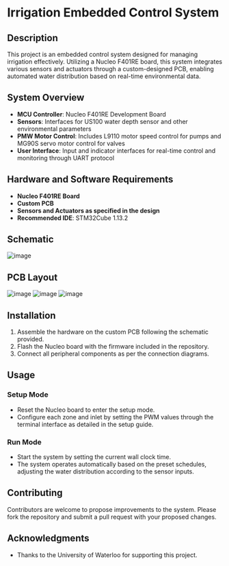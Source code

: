 # Irrigation Embedded Control System

## Description
This project is an embedded control system designed for managing irrigation effectively. Utilizing a Nucleo F401RE board, this system integrates various sensors and actuators through a custom-designed PCB, enabling automated water distribution based on real-time environmental data.

## System Overview
- **MCU Controller**: Nucleo F401RE Development Board
- **Sensors**: Interfaces for US100 water depth sensor and other environmental parameters
- **PMW Motor Control**: Includes L9110 motor speed control for pumps and MG90S servo motor control for valves
- **User Interface**: Input and indicator interfaces for real-time control and monitoring through UART protocol

## Hardware and Software Requirements
- **Nucleo F401RE Board**
- **Custom PCB**
- **Sensors and Actuators as specified in the design**
- **Recommended IDE**: STM32Cube 1.13.2

## Schematic
![image](https://github.com/b57zheng/Irrigation_Embedded_System/assets/98293562/24994c8a-a150-4b6d-b4e1-2d8ca9d042a2)

## PCB Layout
![image](https://github.com/b57zheng/Irrigation_Embedded_System/assets/98293562/0d413e1d-5e44-4656-b292-ce61a25b20dd)
![image](https://github.com/b57zheng/Irrigation_Embedded_System/assets/98293562/c79fdecf-29c5-4000-bb45-4394bec07f31)
![image](https://github.com/b57zheng/Irrigation_Embedded_System/assets/98293562/f74db943-f429-45e2-9c53-7241a2b4181b)

## Installation
1. Assemble the hardware on the custom PCB following the schematic provided.
2. Flash the Nucleo board with the firmware included in the repository.
3. Connect all peripheral components as per the connection diagrams.

## Usage
### Setup Mode
- Reset the Nucleo board to enter the setup mode.
- Configure each zone and inlet by setting the PWM values through the terminal interface as detailed in the setup guide.

### Run Mode
- Start the system by setting the current wall clock time.
- The system operates automatically based on the preset schedules, adjusting the water distribution according to the sensor inputs.

## Contributing
Contributors are welcome to propose improvements to the system. Please fork the repository and submit a pull request with your proposed changes.

## Acknowledgments
- Thanks to the University of Waterloo for supporting this project.
